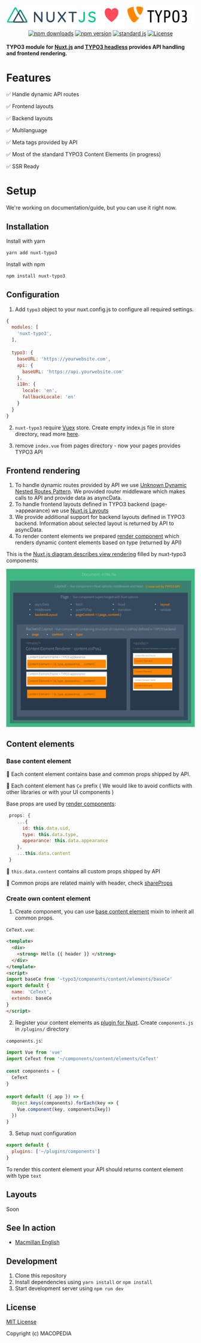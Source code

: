 <p align="center">
  <img align="center" width="500" src="static/nuxt_typo3.svg" alt="nuxt-typo3">
</p>
<p align="center">
  <a href="https://npmjs.com/package/nuxt-typo3"><img src="https://img.shields.io/npm/v/nuxt-typo3/latest.svg?style=flat-square" alt="npm downloads"></a>
  <a href="https://npmjs.com/package/nuxt-typo3"><img src="https://img.shields.io/npm/dt/nuxt-typo3.svg?style=flat-square" alt="npm version"></a>
  <a href="https://standardjs.com"><img src="https://img.shields.io/badge/code_style-standard-brightgreen.svg?style=flat-square" alt="standard js"></a>
  <a href="https://www.npmjs.com/package/nuxt-typo3"><img src="https://img.shields.io/npm/l/nuxt-typo3.svg?style=flat-square" alt="License"></a>
</p>

#### TYPO3 module for [Nuxt.js](https://nuxtjs.org) and [TYPO3 headless](https://github.com/TYPO3-Initiatives/headless) provides API handling and frontend rendering.  

# Features

✅ Handle dynamic API routes

✅ Frontend layouts

✅ Backend layouts

✅ Multilanguage

✅ Meta tags provided by API

✅ Most of the standard TYPO3 Content Elements (in progress)

✅ SSR Ready

# Setup

We're working on documentation/guide, but you can use it right now.

## Installation 

Install with yarn 

```sh
yarn add nuxt-typo3
```

Install with npm

```sh
npm install nuxt-typo3
```

## Configuration

1. Add ```typo3``` object to your nuxt.config.js to configure all required settings. 

```js
{
  modules: [
    'nuxt-typo3',
  ],

  typo3: {
    baseURL: 'https://yourwebsite.com',
    api: {
      baseURL: 'https://api.yourwebsite.com'
    },
    i18n: {
      locale: 'en',
      fallbackLocale: 'en'
    }
  }
}
```

2. `nuxt-typo3` require [Vuex](https://vuex.vuejs.org/) store. Create empty index.js file in store directory, read more [here](https://nuxtjs.org/guide/vuex-store).

3. remove `index.vue` from pages directory - now your pages provides TYPO3 API

## Frontend rendering

1. To handle dynamic routes provided by API we use [Unknown Dynamic Nested Routes Pattern](https://nuxtjs.org/guide/routing#unknown-dynamic-nested-routes). We provided router middleware which makes calls to API and provide data as asyncData. 
2. To handle frontend layouts defined in TYPO3 backend (page->appearance) we use [Nuxt.js Layouts](https://nuxtjs.org/guide/views#layouts)
3. We provide additional support for backend layouts defined in TYPO3 backend. Information about selected layout is returned by API to asyncData. 
4. To render content elements we prepared [render component](lib/templates/components/content/CeRenderer.js) which renders dynamic content elements based on type (returned by API)

This is the [Nuxt.js diagram describes view rendering](https://nuxtjs.org/guide/views) filled by nuxt-typo3 components:

![view-scheme](docs/static/view.png)

## Content elements

### Base content element

📍 Each content element contains base and common props shipped by API. 

📍 Each content element has `Ce` prefix ( We would like to avoid conflicts with other libraries or with your UI components )


Base props are used by [render components](lib/templates/components/content/CeDynamic.js): 

```js
 props: {
    ...{
      id: this.data.uid,
      type: this.data.type,
      appearance: this.data.appearance
    },
    ...this.data.content
 }
```

📍 ```this.data.content``` contains all custom props shipped by API

📍 Common props are related mainly with header, check [shareProps](lib/templates/components/mixins/../content/mixins/shareProps.js)

### Create own content element 

1. Create component, you can use [base content element](lib/templates/components/content/mixins/baseCe.js) mixin to inherit all common props. 

`CeText.vue`:

```html
<template>
  <div>
    <strong> Hello {{ header }} </strong>
  </div>
</template>
<script>
import baseCe from '~typo3/components/content/elements/baseCe'
export default {
  name: 'CeText',
  extends: baseCe
}
</script>
```

2. Register your content elements as [plugin for Nuxt](https://nuxtjs.org/guide/plugins/). Create `components.js` in `/plugins/` directory   

`components.js`:
   
```js
import Vue from 'vue'
import CeText from '~/components/content/elements/CeText'

const components = {
  CeText
}

export default ({ app }) => {
  Object.keys(components).forEach(key => {
    Vue.component(key, components[key])
  })
}
```

3. Setup nuxt configuration

```js
export default {
  plugins: ['~/plugins/components']
}
```


To render this content element your API should returns content element with type `text`

## Layouts

Soon

## See In action

+ [Macmillan English](https://www2.macmillanenglish.com)

## Development

1. Clone this repository
2. Install dependencies using `yarn install` or `npm install`
3. Start development server using `npm run dev`

## License

[MIT License](./LICENSE)

Copyright (c) MACOPEDIA
